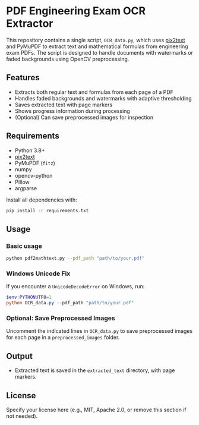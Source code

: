 # PDF Engineering Exam OCR Extractor

This repository contains a single script, `OCR_data.py`, which uses [pix2text](https://github.com/breezedeus/pix2text) and PyMuPDF to extract text and mathematical formulas from engineering exam PDFs. The script is designed to handle documents with watermarks or faded backgrounds using OpenCV preprocessing.

## Features
- Extracts both regular text and formulas from each page of a PDF
- Handles faded backgrounds and watermarks with adaptive thresholding
- Saves extracted text with page markers
- Shows progress information during processing
- (Optional) Can save preprocessed images for inspection

## Requirements
- Python 3.8+
- [pix2text](https://github.com/breezedeus/pix2text)
- PyMuPDF (`fitz`)
- numpy
- opencv-python
- Pillow
- argparse

Install all dependencies with:
```bash
pip install -r requirements.txt
```

## Usage

### Basic usage
```bash
python pdf2mathtext.py --pdf_path "path/to/your.pdf"
```

### Windows Unicode Fix
If you encounter a `UnicodeDecodeError` on Windows, run:
```powershell
$env:PYTHONUTF8=1
python OCR_data.py --pdf_path "path/to/your.pdf"
```

### Optional: Save Preprocessed Images
Uncomment the indicated lines in `OCR_data.py` to save preprocessed images for each page in a `preprocessed_images` folder.

## Output
- Extracted text is saved in the `extracted_text` directory, with page markers.

## License
Specify your license here (e.g., MIT, Apache 2.0, or remove this section if not needed). 
